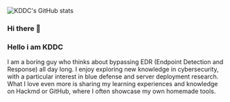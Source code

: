 ![KDDC's GitHub stats](https://github-readme-stats.vercel.app/api?username=kddco&theme=dark&show_icons=true)
### Hi there 👋
### Hello i am KDDC
I am a boring guy who thinks about bypassing EDR (Endpoint Detection and Response) all day long. I enjoy exploring new knowledge in cybersecurity, with a particular interest in blue defense and server deployment research. What I love even more is sharing my learning experiences and knowledge on Hackmd or GitHub, where I often showcase my own homemade tools.
<!--
**kddco/kddco** is a ✨ _special_ ✨ repository because its `README.md` (this file) appears on your GitHub profile.

Here are some ideas to get you started:

- 🔭 I’m currently working on ...
- 🌱 I’m currently learning ...
- 👯 I’m looking to collaborate on ...
- 🤔 I’m looking for help with ...
- 💬 Ask me about ...
- 📫 How to reach me: ...
- 😄 Pronouns: ...
- ⚡ Fun fact: ...
-->
